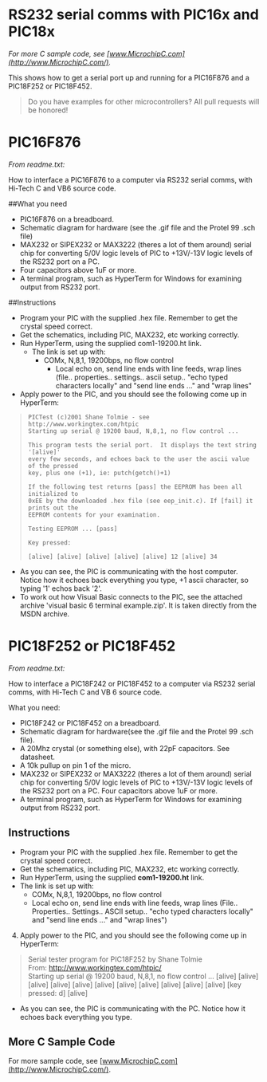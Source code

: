 # RS232 serial comms with PIC16x and PIC18x

*For more C sample code, see [www.MicrochipC.com](http://www.MicrochipC.com/).*

This shows how to get a serial port up and running for a PIC16F876 and a PIC18F252 or PIC18F452.

> Do you have examples for other microcontrollers? All pull requests will be honored!

# PIC16F876

*From readme.txt:*

How to interface a PIC16F876 to a computer via RS232 serial comms, with Hi-Tech C and VB6 source code.

##What you need

- PIC16F876 on a breadboard.
- Schematic diagram for hardware (see the .gif file and the Protel 99 .sch file)
- MAX232 or SIPEX232 or MAX3222 (theres a lot of them around) serial chip for
  converting 5/0V logic levels of PIC to +13V/-13V logic levels of the RS232 port
  on a PC.
- Four capacitors above 1uF or more.
- A terminal program, such as HyperTerm for Windows for examining output from RS232 port.

##Instructions

- Program your PIC with the supplied .hex file.  Remember to get the crystal speed correct.
- Get the schematics, including PIC, MAX232, etc working correctly.
- Run HyperTerm, using the supplied com1-19200.ht link.
  - The link is set up with:
     - COMx, N,8,1, 19200bps, no flow control
        - Local echo on, send line ends with line feeds, wrap lines (file..
          properties.. settings.. ascii setup.. "echo typed characters locally" and "send
          line ends ..." and "wrap lines"
- Apply power to the PIC, and you should see the following come up in HyperTerm:

>     PICTest (c)2001 Shane Tolmie - see http://www.workingtex.com/htpic
>     Starting up serial @ 19200 baud, N,8,1, no flow control ...
>
>     This program tests the serial port.  It displays the text string '[alive]'
>     every few seconds, and echoes back to the user the ascii value of the pressed
>     key, plus one (+1), ie: putch(getch()+1)
> 
>     If the following test returns [pass] the EEPROM has been all initialized to
>     0xEE by the downloaded .hex file (see eep_init.c). If [fail] it prints out the
>     EEPROM contents for your examination.
> 
>     Testing EEPROM ... [pass]
> 
>     Key pressed:
> 
>     [alive] [alive] [alive] [alive] [alive] 12 [alive] 34


- As you can see, the PIC is communicating with the host computer.  Notice how it echoes back everything you type, +1 ascii character, so typing '1' echos back '2'.
- To work out how Visual Basic connects to the PIC, see the attached archive 'visual basic 6 terminal example.zip'. It is taken directly from the MSDN archive.

# PIC18F252 or PIC18F452

*From readme.txt:*

How to interface a PIC18F242 or PIC18F452 to a computer via RS232 serial comms, with Hi-Tech C and VB 6 source code.

What you need:

- PIC18F242 or PIC18F452 on a breadboard.
- Schematic diagram for hardware(see the .gif file and the Protel 99 .sch file).
- A 20Mhz crystal (or something else), with 22pF capacitors. See datasheet.
- A 10k pullup on pin 1 of the micro. 
- MAX232 or SIPEX232 or MAX3222 (theres a lot of them around) serial chip for
  converting 5/0V logic levels of PIC to +13V/-13V logic levels of the RS232 port
  on a PC. Four capacitors above 1uF or more.
- A terminal program, such as HyperTerm for Windows for examining output from
  RS232 port.

## Instructions

- Program your PIC with the supplied .hex file.  Remember to get the crystal speed correct.
- Get the schematics, including PIC, MAX232, etc working correctly.
- Run HyperTerm, using the supplied **com1-19200.ht** link.
- The link is set up with:
   - COMx, N,8,1, 19200bps, no flow control
   - Local echo on, send line ends with line feeds, wrap lines (File.. Properties.. Settings.. ASCII setup.. "echo typed characters locally" and "send line ends ..." and "wrap lines")

4.  Apply power to the PIC, and you should see the following come up in HyperTerm:

> Serial tester program for PIC18F252 by Shane Tolmie    
>     From: http://www.workingtex.com/htpic/     
>     Starting up serial @ 19200 baud, N,8,1, no flow control ...
>     [alive] [alive] [alive] [alive] [alive] [alive] [alive] [alive] [alive] [alive] [alive] 
>     [key pressed: d] [alive] 

- As you can see, the PIC is communicating with the PC.  Notice how it echoes back everything you type.

## More C Sample Code

For more sample code, see [www.MicrochipC.com](http://www.MicrochipC.com/).